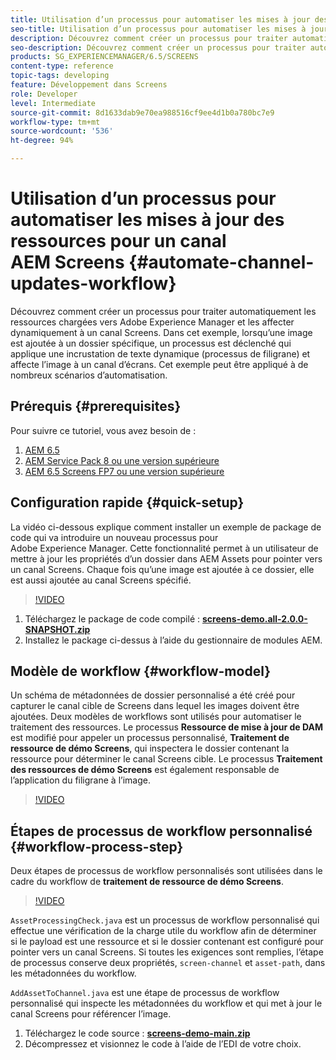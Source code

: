 ```yaml
---
title: Utilisation d’un processus pour automatiser les mises à jour des ressources pour un canal AEM Screens
seo-title: Utilisation d’un processus pour automatiser les mises à jour des ressources pour un canal AEM Screens
description: Découvrez comment créer un processus pour traiter automatiquement les ressources chargées vers Adobe Experience Manager et les affecter dynamiquement à un canal Screens. Dans cet exemple, l’ajout d’une image à un dossier spécifique déclenche un processus qui applique un filigrane dynamique et affecte l’image à un canal Screens. Cet exemple peut être appliqué à de nombreux scénarios d’automatisation.
seo-description: Découvrez comment créer un processus pour traiter automatiquement les ressources chargées vers Adobe Experience Manager et les affecter dynamiquement à un canal Screens. Dans cet exemple, l’ajout d’une image à un dossier spécifique déclenche un processus qui applique un filigrane dynamique et affecte l’image à un canal Screens. Cet exemple peut être appliqué à de nombreux scénarios d’automatisation.
products: SG_EXPERIENCEMANAGER/6.5/SCREENS
content-type: reference
topic-tags: developing
feature: Développement dans Screens
role: Developer
level: Intermediate
source-git-commit: 8d1633dab9e70ea988516cf9ee4d1b0a780bc7e9
workflow-type: tm+mt
source-wordcount: '536'
ht-degree: 94%

---
```



# Utilisation d’un processus pour automatiser les mises à jour des ressources pour un canal AEM Screens {#automate-channel-updates-workflow}

Découvrez comment créer un processus pour traiter automatiquement les ressources chargées vers Adobe Experience Manager et les affecter dynamiquement à un canal Screens. Dans cet exemple, lorsqu’une image est ajoutée à un dossier spécifique, un processus est déclenché qui applique une incrustation de texte dynamique (processus de filigrane) et affecte l’image à un canal d’écrans. Cet exemple peut être appliqué à de nombreux scénarios d’automatisation.

## Prérequis {#prerequisites}

Pour suivre ce tutoriel, vous avez besoin de :

1. [AEM 6.5](https://experienceleague.adobe.com/docs/experience-manager-65.html?lang=fr)
1. [AEM Service Pack 8 ou une version supérieure](https://experienceleague.adobe.com/docs/experience-manager-65/release-notes/service-pack/sp-release-notes.html?lang=fr)
1. [AEM 6.5 Screens FP7 ou une version supérieure](https://experienceleague.adobe.com/docs/experience-manager-screens/user-guide/release-notes/release-notes-fp-202103.html?lang=fr)

## Configuration rapide {#quick-setup}

La vidéo ci-dessous explique comment installer un exemple de package de code qui va introduire un nouveau processus pour Adobe Experience Manager. Cette fonctionnalité permet à un utilisateur de mettre à jour les propriétés d’un dossier dans AEM Assets pour pointer vers un canal Screens. Chaque fois qu’une image est ajoutée à ce dossier, elle est aussi ajoutée au canal Screens spécifié.

>[!VIDEO](https://video.tv.adobe.com/v/333174/?quality=12&learn=on)

1. Téléchargez le package de code compilé : **[screens-demo.all-2.0.0-SNAPSHOT.zip](./assets/screens-demo.all-2.0.0-SNAPSHOT.zip)**
1. Installez le package ci-dessus à l’aide du gestionnaire de modules AEM.

## Modèle de workflow {#workflow-model}

Un schéma de métadonnées de dossier personnalisé a été créé pour capturer le canal cible de Screens dans lequel les images doivent être ajoutées. Deux modèles de workflows sont utilisés pour automatiser le traitement des ressources. Le processus **Ressource de mise à jour de DAM** est modifié pour appeler un processus personnalisé, **Traitement de ressource de démo Screens**, qui inspectera le dossier contenant la ressource pour déterminer le canal Screens cible. Le processus **Traitement des ressources de démo Screens** est également responsable de l’application du filigrane à l’image.

>[!VIDEO](https://video.tv.adobe.com/v/333175/?quality=12&learn=on)

## Étapes de processus de workflow personnalisé {#workflow-process-step}

Deux étapes de processus de workflow personnalisés sont utilisées dans le cadre du workflow de **traitement de ressource de démo Screens**.

>[!VIDEO](https://video.tv.adobe.com/v/333179/?quality=12&learn=on)

`AssetProcessingCheck.java` est un processus de workflow personnalisé qui effectue une vérification de la charge utile du workflow afin de déterminer si le payload est une ressource et si le dossier contenant est configuré pour pointer vers un canal Screens. Si toutes les exigences sont remplies, l’étape de processus conserve deux propriétés, `screen-channel` et `asset-path`, dans les métadonnées du workflow.

`AddAssetToChannel.java` est une étape de processus de workflow personnalisé qui inspecte les métadonnées du workflow et qui met à jour le canal Screens pour référencer l’image.

1. Téléchargez le code source : **[screens-demo-main.zip](./assets/screens-demo-main.zip)**
1. Décompressez et visionnez le code à l’aide de l’EDI de votre choix.
